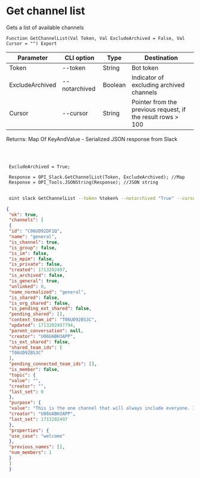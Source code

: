 ﻿---
sidebar_position: 1
---

# Get channel list
 Gets a list of available channels



`Function GetChannelList(Val Token, Val ExcludeArchived = False, Val Cursor = "") Export`

 | Parameter | CLI option | Type | Destination |
 |-|-|-|-|
 | Token | --token | String | Bot token |
 | ExcludeArchived | --notarchived | Boolean | Indicator of excluding archived channels |
 | Cursor | --cursor | String | Pointer from the previous request, if the result rows > 100 |

 
 Returns: Map Of KeyAndValue - Serialized JSON response from Slack

<br/>




```bsl title="Code example"
 
 ExcludeArchived = True;
 
 Response = OPI_Slack.GetChannelList(Token, ExcludeArchived); //Map
 Response = OPI_Tools.JSONString(Response); //JSON string
```
	


```sh title="CLI command example"
 
 oint slack GetChannelList --token %token% --notarchived "True" --cursor %cursor%

```

```json title="Result"
{
 "ok": true,
 "channels": [
 {
 "id": "C06UD92DF1Q",
 "name": "general",
 "is_channel": true,
 "is_group": false,
 "is_im": false,
 "is_mpim": false,
 "is_private": false,
 "created": 1713202497,
 "is_archived": false,
 "is_general": true,
 "unlinked": 0,
 "name_normalized": "general",
 "is_shared": false,
 "is_org_shared": false,
 "is_pending_ext_shared": false,
 "pending_shared": [],
 "context_team_id": "T06UD92BS3C",
 "updated": 1713202497794,
 "parent_conversation": null,
 "creator": "U06UABH3APP",
 "is_ext_shared": false,
 "shared_team_ids": [
 "T06UD92BS3C"
 ],
 "pending_connected_team_ids": [],
 "is_member": false,
 "topic": {
 "value": "",
 "creator": "",
 "last_set": 0
 },
 "purpose": {
 "value": "This is the one channel that will always include everyone. It’s a great spot for announcements and team-wide conversations.",
 "creator": "U06UABH3APP",
 "last_set": 1713202497
 },
 "properties": {
 "use_case": "welcome"
 },
 "previous_names": [],
 "num_members": 1
 }
 ]
 }
```
